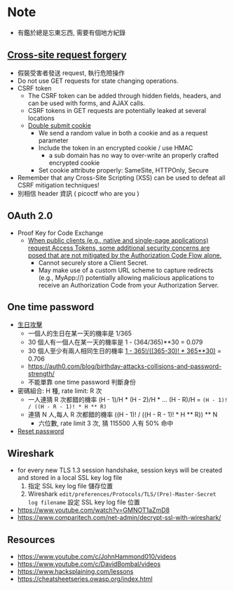 # Note

- 有鑑於總是忘東忘西, 需要有個地方紀錄



## [Cross-site request forgery](https://cheatsheetseries.owasp.org/cheatsheets/Cross-Site_Request_Forgery_Prevention_Cheat_Sheet.html)
- 假裝受害者發送 request, 執行危險操作
- Do not use GET requests for state changing operations.
- CSRF token
  - The CSRF token can be added through hidden fields, headers, and can be used with forms, and AJAX calls.
  - CSRF tokens in GET requests are potentially leaked at several locations
  - [Double submit cookie](https://cheatsheetseries.owasp.org/cheatsheets/Cross-Site_Request_Forgery_Prevention_Cheat_Sheet.html#double-submit-cookie)
    - We send a random value in both a cookie and as a request parameter
    - Include the token in an encrypted cookie / use HMAC
      - a sub domain has no way to over-write an properly crafted encrypted cookie
    - Set cookie attribute properly: SameSite, HTTPOnly, Secure
- Remember that any Cross-Site Scripting (XSS) can be used to defeat all CSRF mitigation techniques!
- 別相信 header 資訊 ( picoctf who are you )

## OAuth 2.0
- Proof Key for Code Exchange
  - [When public clients (e.g., native and single-page applications) request Access Tokens, some additional security concerns are posed that are not mitigated by the Authorization Code Flow alone.](https://auth0.com/docs/get-started/authentication-and-authorization-flow/authorization-code-flow-with-proof-key-for-code-exchange-pkce)
    - Cannot securely store a Client Secret.
    - May make use of a custom URL scheme to capture redirects (e.g., MyApp://) potentially allowing malicious applications to receive an Authorization Code from your Authorization Server.

## One time password
- [生日攻擊](https://zh.wikipedia.org/wiki/%E7%94%9F%E6%97%A5%E6%94%BB%E5%87%BB)
  - 一個人的生日在某一天的機率是 1/365
  - 30 個人有一個人在某一天的機率是 1 - (364/365)**30 = 0.079
  - 30 個人至少有兩人相同生日的機率 [1 - 365!/((365-30)! * 365**30)](https://zh.wikipedia.org/wiki/%E7%94%9F%E6%97%A5%E5%95%8F%E9%A1%8C) = 0.706
  - https://auth0.com/blog/birthday-attacks-collisions-and-password-strength/
  - 不能單靠 one time password 判斷身份
- 密碼組合: H 種, rate limit: R 次
  - 一人連猜 R 次都錯的機率 (H - 1)/H * (H - 2)/H * ... (H - R)/H = `(H - 1)! / ((H - R - 1)! * H ** R)`
  - 連猜 N 人,每人 R 次都錯的機率 ((H - 1)! / ((H - R - 1)! * H ** R)) ** N
    - 六位數, rate limit 3 次, 猜 115500 人有 50% 命中
- [Reset password](https://cheatsheetseries.owasp.org/cheatsheets/Forgot_Password_Cheat_Sheet.html)

## Wireshark
- for every new TLS 1.3 session handshake, session keys will be created and stored in a local SSL key log file
  1. 指定 SSL key log file 儲存位置
  2. Wireshark `edit/preferences/Protocols/TLS/(Pre)-Master-Secret log filename` 設定 SSL key log file 位置
- https://www.youtube.com/watch?v=GMNOT1aZmD8
- https://www.comparitech.com/net-admin/decrypt-ssl-with-wireshark/

## Resources
- https://www.youtube.com/c/JohnHammond010/videos
- https://www.youtube.com/c/DavidBombal/videos
- https://www.hacksplaining.com/lessons
- https://cheatsheetseries.owasp.org/index.html

